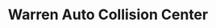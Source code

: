 ---
title: "Warren Auto Collision Center"
url: /warren/warren-auto-collision-center/
shop: Autowerkstatt
---